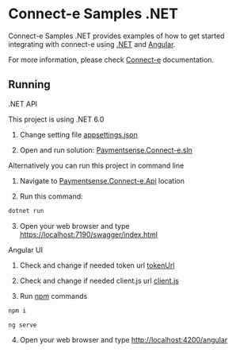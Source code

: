 # Connect-e Samples .NET

Connect-e Samples .NET provides examples of how to get started integrating with connect-e using [.NET](https://dotnet.microsoft.com/) and [Angular](https://angular.io/).

For more information, please check [Connect-e](https://docs.connect.paymentsense.cloud/ConnectE/GettingStarted) documentation.

## Running

.NET API

This project is using .NET 6.0

1. Change setting file [appsettings.json](./Paymentsense.Connect-e.Api/appsettings.json)

2. Open and run solution: [Paymentsense.Connect-e.sln](./Paymentsense.Connect-e.sln)

Alternatively you can run this project in command line

1. Navigate to [Paymentsense.Connect-e.Api](./Paymentsense.Connect-e.Api) location

2. Run this command:

```bash
dotnet run
```

3. Open your web browser and type [https://localhost:7190/swagger/index.html](https://localhost:7190/swagger/index.html)

Angular UI

1. Check and change if needed token url [tokenUrl](./angular/src/environments/environment.ts)

2. Check and change if needed client.js url [client.js](./angular/src/index.html)

3. Run [npm](https://nodejs.org/) commands

```bash
npm i
```

```bash
ng serve
```
4. Open your web browser and type [http://localhost:4200/angular](http://localhost:4200/angular)